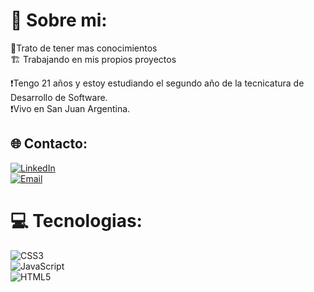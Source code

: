 # 👤 Sobre mi:

🧉Trato de tener mas conocimientos <br>
🏗 Trabajando en mis propios proyectos<br>

❗Tengo 21 años y estoy estudiando el segundo año de la tecnicatura de Desarrollo de Software. <br>
❗Vivo en San Juan Argentina.

## 🌐 Contacto:
[![LinkedIn](https://img.shields.io/badge/LinkedIn-%230077B5.svg?logo=linkedin&logoColor=white)](https://www.linkedin.com/in/ivo-alaniz-2a766723a/)<br>
[![Email](https://img.shields.io/badge/ivoalaniz671@gmail.com-email_personal-D14836?style=for-the-badge&logo=gmail&logoColor=white&labelColor=101010)](mailto:ivoalaniz671@gmail.com)

# 💻 Tecnologias:
![CSS3](https://img.shields.io/badge/css3-%231572B6.svg?style=for-the-badge&logo=css3&logoColor=white) <br>![JavaScript](https://img.shields.io/badge/javascript-%23323330.svg?style=for-the-badge&logo=javascript&logoColor=%23F7DF1E) <br>![HTML5](https://img.shields.io/badge/html5-%23E34F26.svg?style=for-the-badge&logo=html5&logoColor=white)


